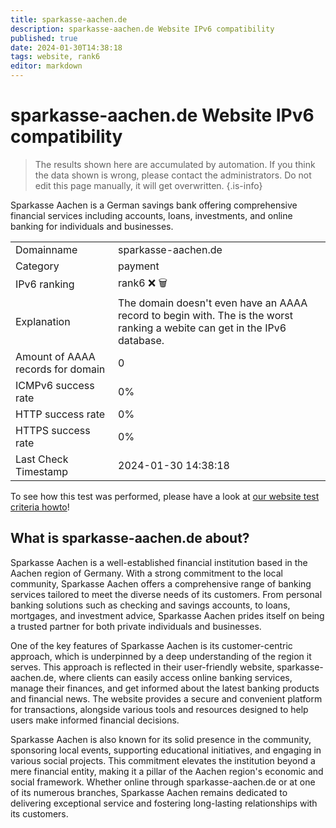 ```yaml
---
title: sparkasse-aachen.de
description: sparkasse-aachen.de Website IPv6 compatibility
published: true
date: 2024-01-30T14:38:18
tags: website, rank6
editor: markdown
---
```


# sparkasse-aachen.de Website IPv6 compatibility

> The results shown here are accumulated by automation. If you think the data shown is wrong, please contact the administrators. 
> Do not edit this page manually, it will get overwritten.
{.is-info}

Sparkasse Aachen is a German savings bank offering comprehensive financial services including accounts, loans, investments, and online banking for individuals and businesses.


|   |   |
| - | - |
| Domainname | sparkasse-aachen.de
| Category | payment |
| IPv6 ranking | rank6 :x: :wastebasket: |
| Explanation | The domain doesn't even have an AAAA record to begin with. The is the worst ranking a webite can get in the IPv6 database. |
| Amount of AAAA records for domain | 0 |
| ICMPv6 success rate | 0%|
| HTTP success rate | 0% |
| HTTPS success rate | 0% |
| Last Check Timestamp | 2024-01-30 14:38:18 |

To see how this test was performed, please have a look at [our website test criteria howto](/howto/testcriteria/website)!


## What is sparkasse-aachen.de about?
Sparkasse Aachen is a well-established financial institution based in the Aachen region of Germany. With a strong commitment to the local community, Sparkasse Aachen offers a comprehensive range of banking services tailored to meet the diverse needs of its customers. From personal banking solutions such as checking and savings accounts, to loans, mortgages, and investment advice, Sparkasse Aachen prides itself on being a trusted partner for both private individuals and businesses.

One of the key features of Sparkasse Aachen is its customer-centric approach, which is underpinned by a deep understanding of the region it serves. This approach is reflected in their user-friendly website, sparkasse-aachen.de, where clients can easily access online banking services, manage their finances, and get informed about the latest banking products and financial news. The website provides a secure and convenient platform for transactions, alongside various tools and resources designed to help users make informed financial decisions.

Sparkasse Aachen is also known for its solid presence in the community, sponsoring local events, supporting educational initiatives, and engaging in various social projects. This commitment elevates the institution beyond a mere financial entity, making it a pillar of the Aachen region's economic and social framework. Whether online through sparkasse-aachen.de or at one of its numerous branches, Sparkasse Aachen remains dedicated to delivering exceptional service and fostering long-lasting relationships with its customers.


